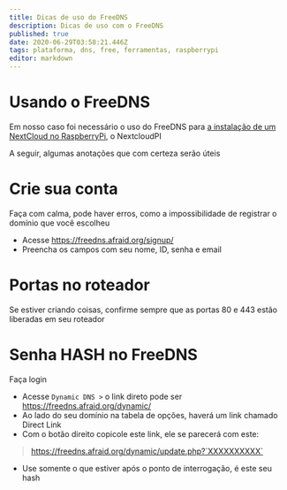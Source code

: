 ```yaml
---
title: Dicas de uso do FreeDNS
description: Dicas de uso com o FreeDNS
published: true
date: 2020-06-29T03:58:21.446Z
tags: plataforma, dns, free, ferramentas, raspberrypi
editor: markdown
---
```


# Usando o FreeDNS
Em nosso caso foi necessário o uso do FreeDNS para [a instalação de um NextCloud no RaspberryPi](/plataforma/nextcloudpi), o NextcloudPI

A seguir, algumas anotações que com certeza serão úteis

# Crie sua conta
Faça com calma, pode haver erros, como a impossibilidade de registrar o domínio que você escolheu

- Acesse https://freedns.afraid.org/signup/
- Preencha os campos com seu nome, ID, senha e email

# Portas no roteador
Se estiver criando coisas, confirme sempre que as portas 80 e 443 estão liberadas em seu roteador

# Senha HASH no FreeDNS
Faça login

- Acesse `Dynamic DNS >` o link direto pode ser https://freedns.afraid.org/dynamic/
- Ao lado do seu domínio na tabela de opções, haverá um link chamado Direct Link
- Com o botão direito copicole este link, ele se parecerá com este:

> https://freedns.afraid.org/dynamic/update.php?`XXXXXXXXXX`

- Use somente o que estiver após o ponto de interrogação, é este seu hash